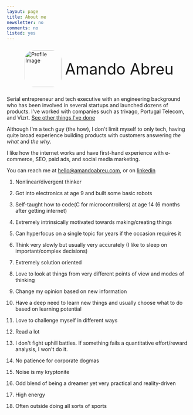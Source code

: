 ```yaml
---
layout: page
title: About me
newsletter: no
comments: no
listed: yes
---
```

<style type="text/css">
.profile-container {
    display: flex;
    align-items: center;
    padding: 10px;
    justify-content: center;
}

.profile-image {
    width: 70px;
    height: 70px;
    border-radius: 25px;
    margin-right: 10px;
}

.profile-name {
    font-size: 2em;
}

/* Responsive design for screens larger than 768px */
@media (min-width: 768px) {
    .profile-image {
        width: 100px;
        height: 100px;
    }

    .profile-name {
        font-size: 3em;
    }
}
</style>
<div class="profile-container">
    <img class="profile-image" width="70" height="70" src="https://amandoabreu.com/assets/images/amando.png" alt="Profile Image">
    <div class="profile-name">Amando Abreu</div>
</div>

Serial entrepreneur and tech executive with an engineering background who has been involved in several startups and launched dozens of products. I've worked with companies such as trivago, Portugal Telecom, and Vizrt. <a href="https://amandoabreu.com/things-ive-done" target="_blank">See other things I've done</a>

Although I'm a tech guy (the how), I don't limit myself to only tech, having quite broad experience building products with customers answering *the what* and *the why*. 

I like how the internet works and have first-hand experience with e-commerce, SEO, paid ads, and social media marketing. 

You can reach me at hello@amandoabreu.com, or on <a href="https://www.linkedin.com/in/amandoabreu/" target="_blank">linkedin</a>

1) Nonlinear/divergent thinker

2) Got into electronics at age 9 and built some basic robots

3) Self-taught how to code(C for microcontrollers) at age 14 (6 months after getting internet)

4) Extremely intrinsically motivated towards making/creating things

5) Can hyperfocus on a single topic for years if the occasion requires it

6) Think very slowly but usually very accurately (I like to sleep on important/complex decisions)

7) Extremely solution oriented

8) Love to look at things from very different points of view and modes of thinking

9) Change my opinion based on new information

10) Have a deep need to learn new things and usually choose what to do based on learning potential

11) Love to challenge myself in different ways

12) Read a lot

13) I don't fight uphill battles. If something fails a quantitative effort/reward analysis, I won't do it.

14) No patience for corporate dogmas 

15) Noise is my kryptonite

16) Odd blend of being a dreamer yet very practical and reality-driven

17) High energy

18) Often outside doing all sorts of sports
